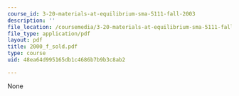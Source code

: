 ```yaml
---
course_id: 3-20-materials-at-equilibrium-sma-5111-fall-2003
description: ''
file_location: /coursemedia/3-20-materials-at-equilibrium-sma-5111-fall-2003/48ea64d995165db1c4686b7b9b3c8ab2_2000_f_sold.pdf
file_type: application/pdf
layout: pdf
title: 2000_f_sold.pdf
type: course
uid: 48ea64d995165db1c4686b7b9b3c8ab2

---
```

None